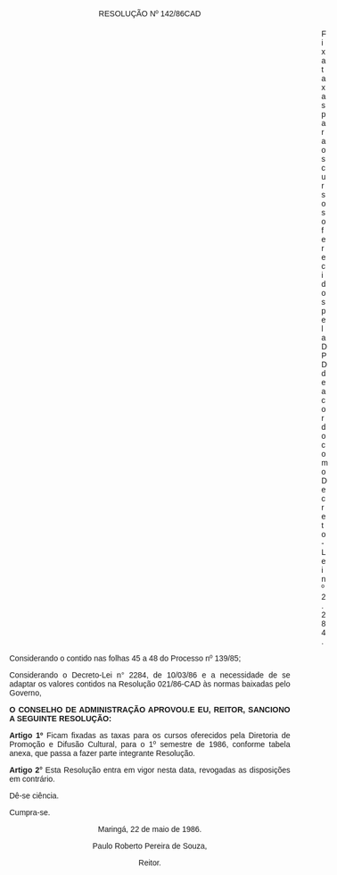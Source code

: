 <BODY>

<FONT FACE="Arial"><P ALIGN="CENTER">RESOLU&Ccedil;&Atilde;O Nº 142/86CAD</P>
<P ALIGN="CENTER"></P><DIR>
<DIR>
<DIR>
<DIR>
<DIR>
<DIR>
<DIR>
<DIR>
<DIR>
<DIR>
<DIR>
<DIR>
<DIR>
<DIR>

<P ALIGN="JUSTIFY">Fixa taxas para os cursos oferecidos pela DPD de acordo com o Decreto-Lei nº 2.284.</P>
<P ALIGN="JUSTIFY"></P></DIR>
</DIR>
</DIR>
</DIR>
</DIR>
</DIR>
</DIR>
</DIR>
</DIR>
</DIR>
</DIR>
</DIR>
</DIR>
</DIR>

<P ALIGN="JUSTIFY">Considerando o contido nas folhas 45 a 48 do Processo nº 139/85;</P>
<P ALIGN="JUSTIFY">Considerando o Decreto-Lei n° 2284, de 10/03/86 e a necessidade de se adaptar os valores contidos na Resolu&ccedil;&atilde;o 021/86-CAD &agrave;s normas baixadas pelo Governo,</P>
<P ALIGN="JUSTIFY"></P>
<B><P ALIGN="JUSTIFY">O CONSELHO DE ADMINISTRA&Ccedil;&Atilde;O APROVOU.E EU, REITOR, SANCIONO A SEGUINTE RESOLU&Ccedil;&Atilde;O:</P>
<P ALIGN="JUSTIFY"></P>
<P ALIGN="JUSTIFY">Artigo 1º</B>  Ficam fixadas as taxas para os cursos oferecidos pela Diretoria de Promo&ccedil;&atilde;o e Difus&atilde;o Cultural, para o 1º semestre de 1986, conforme tabela anexa, que passa a fazer parte integrante Resolu&ccedil;&atilde;o.</P>
<B><P ALIGN="JUSTIFY">Artigo 2°</B>  Esta Resolu&ccedil;&atilde;o entra em vigor nesta data, revogadas as disposi&ccedil;&otilde;es em contr&aacute;rio.</P>
<P ALIGN="JUSTIFY">D&ecirc;-se ci&ecirc;ncia. </P>
<P ALIGN="JUSTIFY">Cumpra-se. </P>
<P ALIGN="CENTER">Maring&aacute;, 22 de maio de 1986.</P>
<P ALIGN="CENTER"></P>
<P ALIGN="CENTER">Paulo Roberto Pereira de Souza,</P>
<P ALIGN="CENTER">Reitor.</P>
<P ALIGN="JUSTIFY"></P></FONT></BODY>
